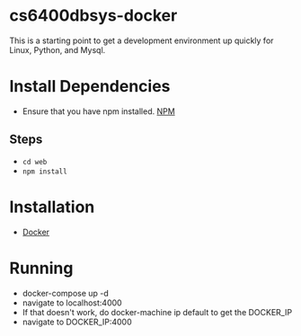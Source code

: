# cs6400dbsys-docker

This is a starting point to get a development environment up quickly for Linux, Python, and Mysql.

# Install Dependencies
* Ensure that you have npm installed. [NPM](https://www.npmjs.com/)

## Steps
* `cd web`
* `npm install`

# Installation
* [Docker](https://docs.docker.com/engine/installation/)

# Running
* docker-compose up -d
* navigate to localhost:4000
* If that doesn't work, do docker-machine ip default to get the DOCKER_IP
* navigate to DOCKER_IP:4000
